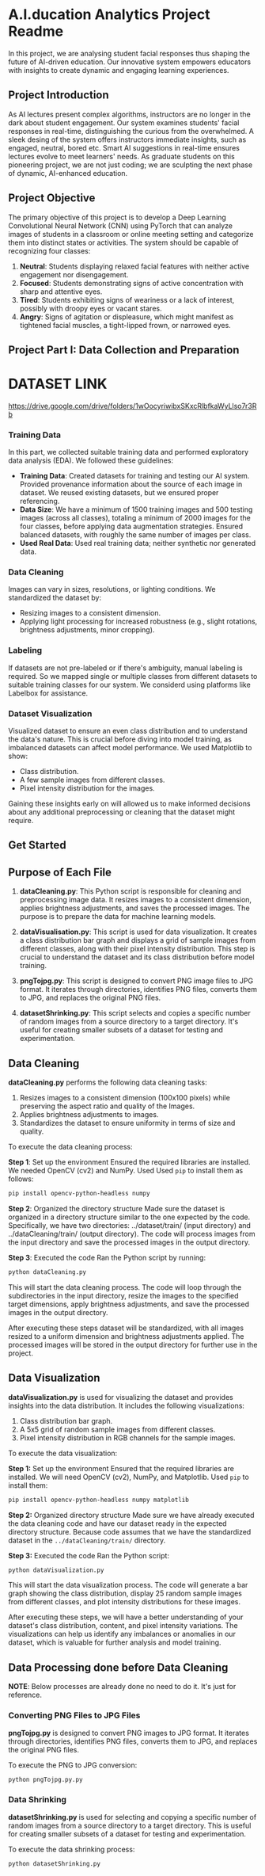 
# A.I.ducation Analytics Project Readme

In this project, we are analysing student facial responses thus shaping the future of AI-driven education. Our innovative system empowers educators with insights to create dynamic and engaging learning experiences.

## Project Introduction

As AI lectures present complex algorithms, instructors are no longer in the dark about student engagement. Our system examines students' facial responses in real-time, distinguishing the curious from the overwhelmed. A sleek desing of the system offers instructors immediate insights, such as engaged, neutral, bored etc. Smart AI suggestions in real-time ensures lectures evolve to meet learners' needs. As graduate students on this pioneering project, we are not just coding; we are sculpting the next phase of dynamic, AI-enhanced education.

## Project Objective

The primary objective of this project is to develop a Deep Learning Convolutional Neural Network (CNN) using PyTorch that can analyze images of students in a classroom or online meeting setting and categorize them into distinct states or activities. The system should be capable of recognizing four classes:

1. **Neutral**: Students displaying relaxed facial features with neither active engagement nor disengagement.
2. **Focused**: Students demonstrating signs of active concentration with sharp and attentive eyes.
3. **Tired**: Students exhibiting signs of weariness or a lack of interest, possibly with droopy eyes or vacant stares.
4. **Angry**: Signs of agitation or displeasure, which might manifest as tightened facial muscles, a tight-lipped frown, or narrowed eyes.

## Project Part I: Data Collection and Preparation

# DATASET LINK
https://drive.google.com/drive/folders/1wOocyriwibxSKxcRlbfkaWyLlso7r3Rb

### Training Data

In this part, we collected suitable training data and performed exploratory data analysis (EDA). We followed these guidelines:

- **Training Data**: Created datasets for training and testing our AI system. Provided provenance information about the source of each image in  dataset. We reused existing datasets, but we ensured proper referencing.
- **Data Size**: We have a minimum of 1500 training images and 500 testing images (across all classes), totaling a minimum of 2000 images for the four classes, before applying data augmentation strategies. Ensured balanced datasets, with roughly the same number of images per class.
- **Used Real Data**: Used real training data; neither synthetic nor generated data.

### Data Cleaning

Images can vary in sizes, resolutions, or lighting conditions. We standardized the dataset by:

- Resizing images to a consistent dimension.
- Applying light processing for increased robustness (e.g., slight rotations, brightness adjustments, minor cropping).

### Labeling

If datasets are not pre-labeled or if there's ambiguity, manual labeling is required. So we mapped single or multiple classes from different datasets to suitable training classes for our system. We considerd using platforms like Labelbox for assistance.

### Dataset Visualization

Visualized dataset to ensure an even class distribution and to understand the data's nature. This is crucial before diving into model training, as imbalanced datasets can affect model performance. We used Matplotlib to show:

- Class distribution.
- A few sample images from different classes.
- Pixel intensity distribution for the images.

Gaining these insights early on will allowed us to make informed decisions about any additional preprocessing or cleaning that the dataset might require.

## Get Started

## Purpose of Each File

1. **dataCleaning.py**: This Python script is responsible for cleaning and preprocessing image data. It resizes images to a consistent dimension, applies brightness adjustments, and saves the processed images. The purpose is to prepare the data for machine learning models.

2. **dataVisualisation.py**: This script is used for data visualization. It creates a class distribution bar graph and displays a grid of sample images from different classes, along with their pixel intensity distribution. This step is crucial to understand the dataset and its class distribution before model training.

3. **pngTojpg.py**: This script is designed to convert PNG image files to JPG format. It iterates through directories, identifies PNG files, converts them to JPG, and replaces the original PNG files.

4. **datasetShrinking.py**: This script selects and copies a specific number of random images from a source directory to a target directory. It's useful for creating smaller subsets of a dataset for testing and experimentation.

## Data Cleaning

**dataCleaning.py** performs the following data cleaning tasks:

1. Resizes images to a consistent dimension (100x100 pixels) while preserving the aspect ratio and quality of the Images.
2. Applies brightness adjustments to images.
3. Standardizes the dataset to ensure uniformity in terms of size and quality.

To execute the data cleaning process:

**Step 1**: Set up the environment
Ensured the required libraries are installed. We needed OpenCV (cv2) and NumPy. Used Used `pip` to install them as follows:

```bash
pip install opencv-python-headless numpy
```

**Step 2**: Organized the directory structure
Made sure the dataset is organized in a directory structure similar to the one expected by the code. Specifically, we have two directories: ../dataset/train/ (input directory) and ../dataCleaning/train/ (output directory). The code will process images from the input directory and save the processed images in the output directory.

**Step 3**: Executed the code
Ran the Python script by running:

```bash
python dataCleaning.py
```

This will start the data cleaning process. The code will loop through the subdirectories in the input directory, resize the images to the specified target dimensions, apply brightness adjustments, and save the processed images in the output directory.

After executing these steps dataset will be standardized, with all images resized to a uniform dimension and brightness adjustments applied. The processed images will be stored in the output directory for further use in the project.

## Data Visualization

**dataVisualization.py** is used for visualizing the dataset and provides insights into the data distribution. It includes the following visualizations:

1. Class distribution bar graph.
2. A 5x5 grid of random sample images from different classes.
3. Pixel intensity distribution in RGB channels for the sample images.

To execute the data visualization:

**Step 1:** Set up the environment
Ensured that the required libraries are installed. We will need OpenCV (cv2), NumPy, and Matplotlib. Used `pip` to install them:

```bash
pip install opencv-python-headless numpy matplotlib
```

**Step 2:** Organized  directory structure
Made sure we have already executed the data cleaning code and have our dataset ready in the expected directory structure. Because code assumes that we have the standardized dataset in the `../dataCleaning/train/` directory.

**Step 3:** Executed the code
Ran the Python script:

```bash
python dataVisualization.py
```

This will start the data visualization process. The code will generate a bar graph showing the class distribution, display 25 random sample images from different classes, and plot intensity distributions for these images.

After executing these steps, we will have a better understanding of your dataset's class distribution, content, and pixel intensity variations. The visualizations can help us identify any imbalances or anomalies in our dataset, which is valuable for further analysis and model training.


## Data Processing done before Data Cleaning
**NOTE**: Below processes are already done no need to do it. It's just for reference.
### Converting PNG Files to JPG Files

**pngTojpg.py** is designed to convert PNG images to JPG format. It iterates through directories, identifies PNG files, converts them to JPG, and replaces the original PNG files.

To execute the PNG to JPG conversion:

```bash
python pngTojpg.py.py
```

### Data Shrinking

**datasetShrinking.py** is used for selecting and copying a specific number of random images from a source directory to a target directory. This is useful for creating smaller subsets of a dataset for testing and experimentation.

To execute the data shrinking process:

```bash
python datasetShrinking.py
```
